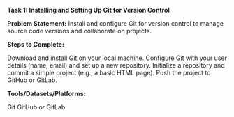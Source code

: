 **Task 1: Installing and Setting Up Git for Version Control**

**Problem Statement:**
Install and configure Git for version control to manage source code versions and collaborate on projects.

**Steps to Complete:**

Download and install Git on your local machine.
Configure Git with your user details (name, email) and set up a new repository.
Initialize a repository and commit a simple project (e.g., a basic HTML page).
Push the project to GitHub or GitLab.

**Tools/Datasets/Platforms:**

Git
GitHub or GitLab
